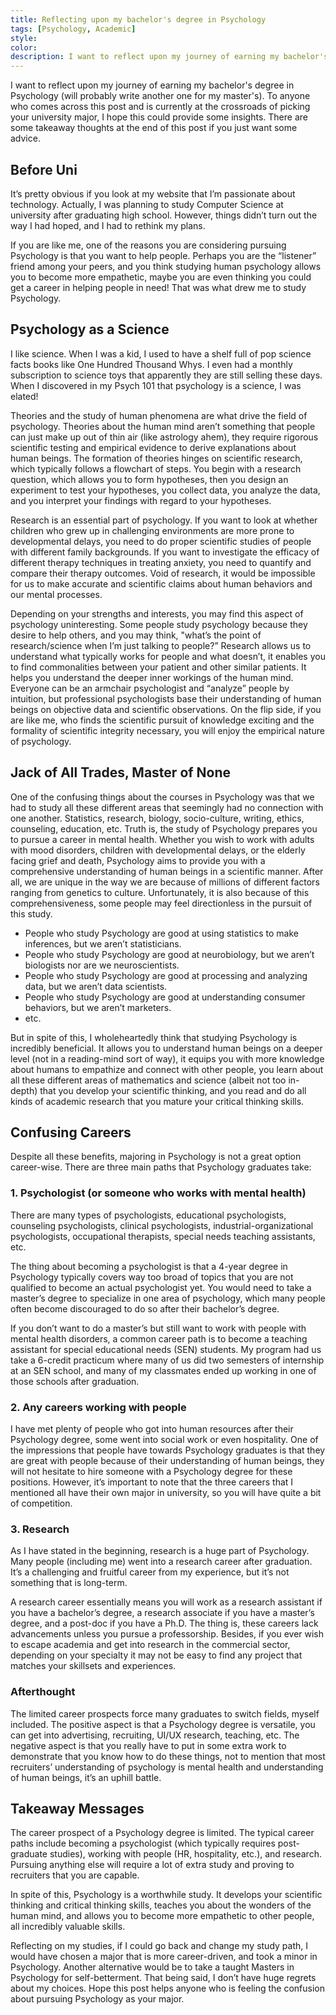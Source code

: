 ```yaml
---
title: Reflecting upon my bachelor's degree in Psychology
tags: [Psychology, Academic]
style: 
color: 
description: I want to reflect upon my journey of earning my bachelor's degree in Psychology.
---
```


I want to reflect upon my journey of earning my bachelor's degree in Psychology (will probably write another one for my master's). To anyone who comes across this post and is currently at the crossroads of picking your university major, I hope this could provide some insights. There are some takeaway thoughts at the end of this post if you just want some advice.

## Before Uni
It’s pretty obvious if you look at my website that I’m passionate about technology. Actually, I was planning to study Computer Science at university after graduating high school. However, things didn’t turn out the way I had hoped, and I had to rethink my plans.

If you are like me, one of the reasons you are considering pursuing Psychology is that you want to help people. Perhaps you are the “listener” friend among your peers, and you think studying human psychology allows you to become more empathetic, maybe you are even thinking you could get a career in helping people in need! That was what drew me to study Psychology.

## Psychology as a Science
I like science. When I was a kid, I used to have a shelf full of pop science facts books like One Hundred Thousand Whys. I even had a monthly subscription to science toys that apparently they are still selling these days. When I discovered in my Psych 101 that psychology is a science, I was elated!

Theories and the study of human phenomena are what drive the field of psychology. Theories about the human mind aren’t something that people can just make up out of thin air (like astrology ahem), they require rigorous scientific testing and empirical evidence to derive explanations about human beings. The formation of theories hinges on scientific research, which typically follows a flowchart of steps. You begin with a research question, which allows you to form hypotheses, then you design an experiment to test your hypotheses, you collect data, you analyze the data, and you interpret your findings with regard to your hypotheses.

Research is an essential part of psychology. If you want to look at whether children who grew up in challenging environments are more prone to developmental delays, you need to do proper scientific studies of people with different family backgrounds. If you want to investigate the efficacy of different therapy techniques in treating anxiety, you need to quantify and compare their therapy outcomes. Void of research, it would be impossible for us to make accurate and scientific claims about human behaviors and our mental processes.

Depending on your strengths and interests, you may find this aspect of psychology uninteresting. Some people study psychology because they desire to help others, and you may think, "what’s the point of research/science when I’m just talking to people?” Research allows us to understand what typically works for people and what doesn’t, it enables you to find commonalities between your patient and other similar patients. It helps you understand the deeper inner workings of the human mind. Everyone can be an armchair psychologist and “analyze” people by intuition, but professional psychologists base their understanding of human beings on objective data and scientific observations. On the flip side, if you are like me, who finds the scientific pursuit of knowledge exciting and the formality of scientific integrity necessary, you will enjoy the empirical nature of psychology.

## Jack of All Trades, Master of None
One of the confusing things about the courses in Psychology was that we had to study all these different areas that seemingly had no connection with one another. Statistics, research, biology, socio-culture, writing, ethics, counseling, education, etc. Truth is, the study of Psychology prepares you to pursue a career in mental health. Whether you wish to work with adults with mood disorders, children with developmental delays, or the elderly facing grief and death, Psychology aims to provide you with a comprehensive understanding of human beings in a scientific manner. After all, we are unique in the way we are because of millions of different factors ranging from genetics to culture. Unfortunately, it is also because of this comprehensiveness, some people may feel directionless in the pursuit of this study.

- People who study Psychology are good at using statistics to make inferences, but we aren’t statisticians.
- People who study Psychology are good at neurobiology, but we aren’t biologists nor are we neuroscientists.
- People who study Psychology are good at processing and analyzing data, but we aren’t data scientists.
- People who study Psychology are good at understanding consumer behaviors, but we aren’t marketers.
- etc.

But in spite of this, I wholeheartedly think that studying Psychology is incredibly beneficial. It allows you to understand human beings on a deeper level (not in a reading-mind sort of way), it equips you with more knowledge about humans to empathize and connect with other people, you learn about all these different areas of mathematics and science (albeit not too in-depth) that you develop your scientific thinking, and you read and do all kinds of academic research that you mature your critical thinking skills.

## Confusing Careers
Despite all these benefits, majoring in Psychology is not a great option career-wise. There are three main paths that Psychology graduates take:

### 1. Psychologist (or someone who works with mental health)

There are many types of psychologists, educational psychologists, counseling psychologists, clinical psychologists, industrial-organizational psychologists, occupational therapists, special needs teaching assistants, etc.

The thing about becoming a psychologist is that a 4-year degree in Psychology typically covers way too broad of topics that you are not qualified to become an actual psychologist yet. You would need to take a master’s degree to specialize in one area of psychology, which many people often become discouraged to do so after their bachelor’s degree.

If you don’t want to do a master’s but still want to work with people with mental health disorders, a common career path is to become a teaching assistant for special educational needs (SEN) students. My program had us take a 6-credit practicum where many of us did two semesters of internship at an SEN school, and many of my classmates ended up working in one of those schools after graduation.

### 2. Any careers working with people

I have met plenty of people who got into human resources after their Psychology degree, some went into social work or even hospitality. One of the impressions that people have towards Psychology graduates is that they are great with people because of their understanding of human beings, they will not hesitate to hire someone with a Psychology degree for these positions. However, it’s important to note that the three careers that I mentioned all have their own major in university, so you will have quite a bit of competition.

### 3. Research
   
As I have stated in the beginning, research is a huge part of Psychology. Many people (including me) went into a research career after graduation. It’s a challenging and fruitful career from my experience, but it’s not something that is long-term.
   
A research career essentially means you will work as a research assistant if you have a bachelor’s degree, a research associate if you have a master’s degree, and a post-doc if you have a Ph.D. The thing is, these careers lack advancements unless you pursue a professorship. Besides, if you ever wish to escape academia and get into research in the commercial sector, depending on your specialty it may not be easy to find any project that matches your skillsets and experiences.

### Afterthought

The limited career prospects force many graduates to switch fields, myself included. The positive aspect is that a Psychology degree is versatile, you can get into advertising, recruiting, UI/UX research, teaching, etc. The negative aspect is that you really have to put in some extra work to demonstrate that you know how to do these things, not to mention that most recruiters’ understanding of psychology is mental health and understanding of human beings, it’s an uphill battle.

## Takeaway Messages
The career prospect of a Psychology degree is limited. The typical career paths include becoming a psychologist (which typically requires post-graduate studies), working with people (HR, hospitality, etc.), and research. Pursuing anything else will require a lot of extra study and proving to recruiters that you are capable.

In spite of this, Psychology is a worthwhile study. It develops your scientific thinking and critical thinking skills, teaches you about the wonders of the human mind, and allows you to become more empathetic to other people, all incredibly valuable skills.

Reflecting on my studies, if I could go back and change my study path, I would have chosen a major that is more career-driven, and took a minor in Psychology. Another alternative would be to take a taught Masters in Psychology for self-betterment. That being said, I don’t have huge regrets about my choices. Hope this post helps anyone who is feeling the confusion about pursuing Psychology as your major.
